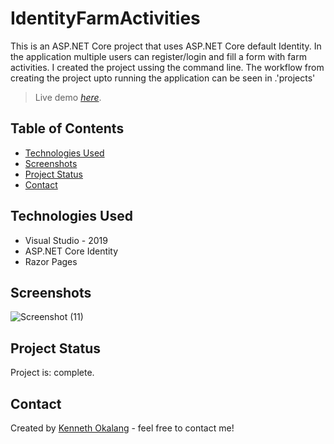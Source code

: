 # IdentityFarmActivities
This is an ASP.NET Core project that uses ASP.NET Core default Identity. In the application multiple users can register/login and  fill a form with
farm activities. I created the project ussing the command line. The workflow from creating the project upto running the application can be seen in .'projects'

> Live demo [_here_](https://www.example.com). <!-- If you have the project hosted somewhere, include the link here. -->

## Table of Contents
* [Technologies Used](#technologies-used)
* [Screenshots](#screenshots)
* [Project Status](#project-status)
* [Contact](#contact)
<!-- * [License](#license) -->

## Technologies Used
- Visual Studio - 2019
- ASP.NET Core Identity 
- Razor Pages




## Screenshots
![Screenshot (11)](https://user-images.githubusercontent.com/68539411/136467462-6e9c7c56-9f98-4df6-a629-8efbff23ae7d.png)

<!-- If you have screenshots you'd like to share, include them here. -->

## Project Status
Project is: complete.


## Contact
Created by [Kenneth Okalang](https://okalangkenneth.com) - feel free to contact me!


<!-- Optional -->
<!-- ## License -->
<!-- This project is open source and available under the [... License](). -->

<!-- You don't have to include all sections - just the one's relevant to your project -->

